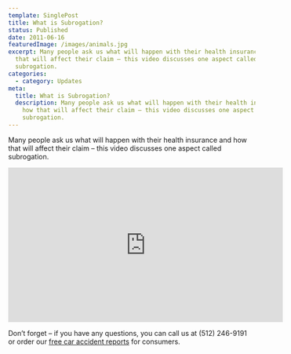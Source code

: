 ```yaml
---
template: SinglePost
title: What is Subrogation?
status: Published
date: 2011-06-16
featuredImage: /images/animals.jpg
excerpt: Many people ask us what will happen with their health insurance and how
  that will affect their claim – this video discusses one aspect called
  subrogation.
categories:
  - category: Updates
meta:
  title: What is Subrogation?
  description: Many people ask us what will happen with their health insurance and
    how that will affect their claim – this video discusses one aspect called
    subrogation.
---
```

<!--StartFragment-->

Many people ask us what will happen with their health insurance and how that will affect their claim – this video discusses one aspect called subrogation.

<iframe width="560" height="315" src="https://www.youtube.com/embed/ZvbFRU-dSGk" frameborder="0" allow="accelerometer; autoplay; encrypted-media; gyroscope; picture-in-picture" allowfullscreen></iframe>



Don’t forget – if you have any questions, you can call us at (512) 246-9191 or order our [free car accident reports](https://www.austinaccidentlawyer.com/resources/guides/) for consumers.

<!--EndFragment-->